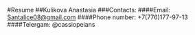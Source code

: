#Resume
##Kulikova Anastasia
###Contacts: 
####Email: Santalice08@gmail.com
####Phone number: +7(776)177-97-13
####Telergam: @cassiopeians
